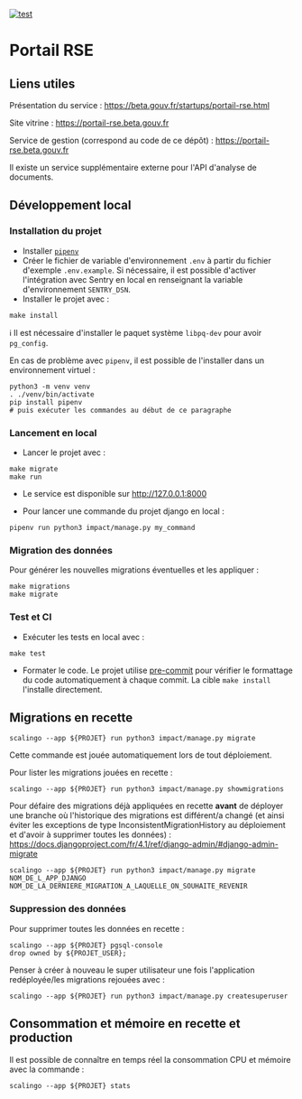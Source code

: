 [![test](https://github.com/betagouv/portail-rse/actions/workflows/test.yml/badge.svg)](https://github.com/betagouv/portail-rse/actions/workflows/test.yml)

# Portail RSE

## Liens utiles

Présentation du service :
https://beta.gouv.fr/startups/portail-rse.html

Site vitrine :
https://portail-rse.beta.gouv.fr

Service de gestion (correspond au code de ce dépôt) :
https://portail-rse.beta.gouv.fr

Il existe un service supplémentaire externe pour l'API d'analyse de documents.

## Développement local

### Installation du projet

- Installer [`pipenv`](https://pypi.org/project/pipenv/)
- Créer le fichier de variable d'environnement `.env` à partir du fichier d'exemple `.env.example`. Si nécessaire, il est possible d'activer l'intégration avec Sentry en local en renseignant la variable d'environnement `SENTRY_DSN`.
- Installer le projet avec :

```
make install
```

ℹ️ Il est nécessaire d'installer le paquet système `libpq-dev` pour avoir `pg_config`.


En cas de problème avec `pipenv`, il est possible de l'installer dans un environnement virtuel :

```shell
python3 -m venv venv
. ./venv/bin/activate
pip install pipenv
# puis exécuter les commandes au début de ce paragraphe
```


### Lancement en local

- Lancer le projet avec :

```
make migrate
make run
```

- Le service est disponible sur http://127.0.0.1:8000

- Pour lancer une commande du projet django en local :

```
pipenv run python3 impact/manage.py my_command
```


### Migration des données

Pour générer les nouvelles migrations éventuelles et les appliquer :

```
make migrations
make migrate
```


### Test et CI

- Exécuter les tests en local avec :

```
make test
```

- Formater le code. Le projet utilise [pre-commit](https://pre-commit.com/) pour vérifier le formattage du code automatiquement à chaque commit.
La cible `make install` l'installe directement.


## Migrations en recette

```
scalingo --app ${PROJET} run python3 impact/manage.py migrate
```

Cette commande est jouée automatiquement lors de tout déploiement.

Pour lister les migrations jouées en recette :

```
scalingo --app ${PROJET} run python3 impact/manage.py showmigrations
```

Pour défaire des migrations déjà appliquées en recette **avant** de déployer une branche où l'historique des migrations est différent/a changé (et ainsi éviter les exceptions de type InconsistentMigrationHistory au déploiement et d'avoir à supprimer toutes les données) :
https://docs.djangoproject.com/fr/4.1/ref/django-admin/#django-admin-migrate

```
scalingo --app ${PROJET} run python3 impact/manage.py migrate NOM_DE_L_APP_DJANGO NOM_DE_LA_DERNIERE_MIGRATION_A_LAQUELLE_ON_SOUHAITE_REVENIR
```


### Suppression des données

Pour supprimer toutes les données en recette :

```
scalingo --app ${PROJET} pgsql-console
drop owned by ${PROJET_USER};
```

Penser à créer à nouveau le super utilisateur une fois l'application redéployée/les migrations rejouées avec :

```
scalingo --app ${PROJET} run python3 impact/manage.py createsuperuser
```


## Consommation et mémoire en recette et production

Il est possible de connaître en temps réel la consommation CPU et mémoire avec la commande :

```
scalingo --app ${PROJET} stats

```
